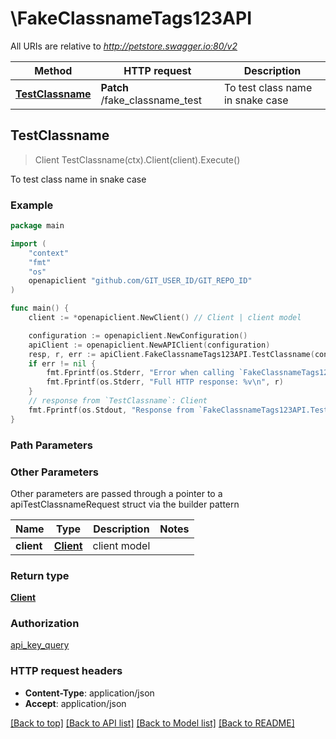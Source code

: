 # \FakeClassnameTags123API

All URIs are relative to *http://petstore.swagger.io:80/v2*

Method | HTTP request | Description
------------- | ------------- | -------------
[**TestClassname**](FakeClassnameTags123API.md#TestClassname) | **Patch** /fake_classname_test | To test class name in snake case



## TestClassname

> Client TestClassname(ctx).Client(client).Execute()

To test class name in snake case



### Example

```go
package main

import (
	"context"
	"fmt"
	"os"
	openapiclient "github.com/GIT_USER_ID/GIT_REPO_ID"
)

func main() {
	client := *openapiclient.NewClient() // Client | client model

	configuration := openapiclient.NewConfiguration()
	apiClient := openapiclient.NewAPIClient(configuration)
	resp, r, err := apiClient.FakeClassnameTags123API.TestClassname(context.Background()).Client(client).Execute()
	if err != nil {
		fmt.Fprintf(os.Stderr, "Error when calling `FakeClassnameTags123API.TestClassname``: %v\n", err)
		fmt.Fprintf(os.Stderr, "Full HTTP response: %v\n", r)
	}
	// response from `TestClassname`: Client
	fmt.Fprintf(os.Stdout, "Response from `FakeClassnameTags123API.TestClassname`: %v\n", resp)
}
```

### Path Parameters



### Other Parameters

Other parameters are passed through a pointer to a apiTestClassnameRequest struct via the builder pattern


Name | Type | Description  | Notes
------------- | ------------- | ------------- | -------------
 **client** | [**Client**](Client.md) | client model | 

### Return type

[**Client**](Client.md)

### Authorization

[api_key_query](../README.md#api_key_query)

### HTTP request headers

- **Content-Type**: application/json
- **Accept**: application/json

[[Back to top]](#) [[Back to API list]](../README.md#documentation-for-api-endpoints)
[[Back to Model list]](../README.md#documentation-for-models)
[[Back to README]](../README.md)

